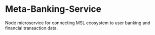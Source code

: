 # Meta-Banking-Service
Node microservice for connecting MSL ecosystem to user banking and financial transaction data.
